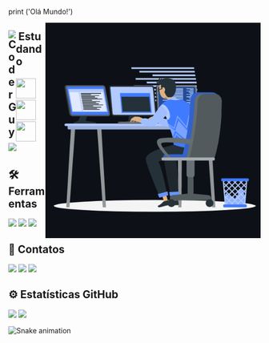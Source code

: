 print ('Olá Mundo!')

<div> <img src="https://github.com/AdityaKumar28/AdityaKumar28/blob/main/animation.gif?raw=true" align="right" windth="40" height="430" /> </div>

## <img align="left" alt="CoderGuy" width="3%" src="https://www.csm.ornl.gov/~sheldon/ds/images/book_q.gif" > <p>&nbsp;Estudando</p>


<img src="https://cdn.jsdelivr.net/gh/devicons/devicon/icons/react/react-original.svg" width="40" height="40"/> <img src="https://cdn.jsdelivr.net/gh/devicons/devicon/icons/html5/html5-original.svg" width="40" height="40"/> <img src="https://cdn.jsdelivr.net/gh/devicons/devicon/icons/css3/css3-original.svg" width="40" height="40"/> <img src="https://cdn.jsdelivr.net/gh/devicons/devicon/icons/python/python-original.svg" width="40" heigth="40" />


## 🛠 Ferramentas

<img src="https://cdn.jsdelivr.net/gh/devicons/devicon/icons/linux/linux-original.svg" width="40" heigth="40" /> <img src="https://theme.zdassets.com/theme_assets/888110/9f5a5e9938e305e7ef080825213d8ef62c6202c2.png" width="40" heigth="40"/> <img src="https://cdn.jsdelivr.net/gh/devicons/devicon/icons/windows8/windows8-original.svg" width="40" heigth="40"/>


## 🤝 Contatos

<div>
<a href="https://www.linkedin.com/in/matheus-victor-gomes-teixeira-silva-a46807198/" target="_blank"><img src="https://img.shields.io/badge/-LinkedIn-%230077B5?style=for-the-badge&logo=linkedin&logoColor=white" target="_blank"></a>
<a href="https://www.instagram.com/vict.or_matheus/" target="_blank"><img src="https://img.shields.io/badge/-Instagram-%23E4405F?style=for-the-badge&logo=instagram&logoColor=white" target="_blank"></a>
<a href = "victor_matheus1@outlook.com"><img src="https://img.shields.io/badge/Gmail-D14836?style=for-the-badge&logo=gmail&logoColor=white" target="_blank"></a>
</div>



## ⚙️ Estatísticas GitHub

<p align="left">
<href="https://github.com/VictorMatheusT">
  <img height="140em" src="https://github-readme-stats-eight-theta.vercel.app/api?username=VictorMatheusT&show_icons=true&theme=dark&include_all_commits=true&count_private=true"/>
  <align="center">
  <img height="140em" src="https://github-readme-stats-eight-theta.vercel.app/api/top-langs/?username=VictorMatheusT&layout=compact&langs_count=8&theme=dark"/>
    
![Snake animation](https://github.com/VictorMatheusT/VictorMatheusT/blob/output/github-contribution-grid-snake.svg)
 
  
